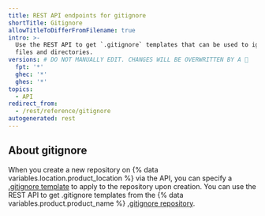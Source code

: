 ```yaml
---
title: REST API endpoints for gitignore
shortTitle: Gitignore
allowTitleToDifferFromFilename: true
intro: >-
  Use the REST API to get `.gitignore` templates that can be used to ignore
  files and directories.
versions: # DO NOT MANUALLY EDIT. CHANGES WILL BE OVERWRITTEN BY A 🤖
  fpt: '*'
  ghec: '*'
  ghes: '*'
topics:
  - API
redirect_from:
  - /rest/reference/gitignore
autogenerated: rest
---
```


## About gitignore

When you create a new repository on {% data variables.location.product_location %} via the API, you can specify a [.gitignore template](/get-started/getting-started-with-git/ignoring-files) to apply to the repository upon creation. You can use the REST API to get .gitignore templates from the {% data variables.product.product_name %} [.gitignore repository](https://github.com/github/gitignore).

<!-- Content after this section is automatically generated -->
